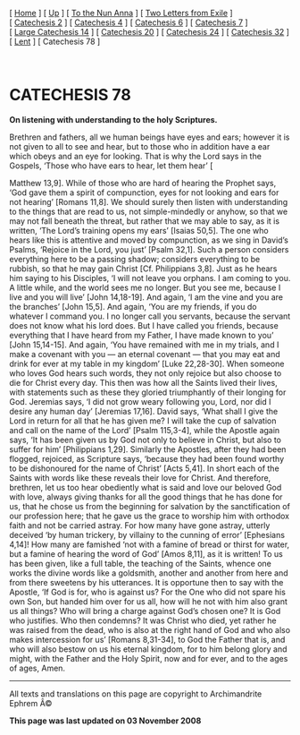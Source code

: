\[ [Home](index.md) \] \[ [Up](theodore.md) \] \[ [To the Nun Anna](Anna-ep.md) \] \[ [Two Letters from Exile](exile-epp.md) \] \[ [Catechesis 2](ths02.md) \] \[ [Catechesis 4](ths04.md) \] \[ [Catechesis 6](ths06.md) \] \[ [Catechesis 7](ths07.md) \] \[ [Large Catechesis 14](ths14l.md) \] \[ [Catechesis 20](ths20.md) \] \[ [Catechesis 24](ths24.md) \] \[ [Catechesis 32](ths32.md) \] \[ [Lent](lent.md) \] \[ Catechesis 78 \]

 

CATECHESIS 78
=============

**On listening with understanding to the holy Scriptures.**

Brethren and fathers, all we human beings have eyes and ears; however it is not given to all to see and hear, but to those who in addition have a ear which obeys and an eye for looking. That is why the Lord says in the Gospels, ‘Those who have ears to hear, let them hear’ \[

Matthew 13,9\]. While of those who are hard of hearing the Prophet says, ‘God gave them a spirit of compunction, eyes for not looking and ears for not hearing’ \[Romans 11,8\]. We should surely then listen with understanding to the things that are read to us, not simple-mindedly or anyhow, so that we may not fall beneath the threat, but rather that we may able to say, as it is written, ‘The Lord’s training opens my ears’ \[Isaias 50,5\]. The one who hears like this is attentive and moved by compunction, as we sing in David’s Psalms, ‘Rejoice in the Lord, you just’ \[Psalm 32,1\]. Such a person considers everything here to be a passing shadow; considers everything to be rubbish, so that he may gain Christ \[Cf. Philippians 3,8\]. Just as he hears him saying to his Disciples, ‘I will not leave you orphans. I am coming to you. A little while, and the world sees me no longer. But you see me, because I live and you will live’ \[John 14,18-19\]. And again, ‘I am the vine and you are the branches’ \[John 15,5\]. And again, ‘You are my friends, if you do whatever I command you. I no longer call you servants, because the servant does not know what his lord does. But I have called you friends, because everything that I have heard from my Father, I have made known to you’ \[John 15,14-15\]. And again, ‘You have remained with me in my trials, and I make a covenant with you — an eternal covenant — that you may eat and drink for ever at my table in my kingdom’ \[Luke 22,28-30\]. When someone who loves God hears such words, they not only rejoice but also choose to die for Christ every day. This then was how all the Saints lived their lives, with statements such as these they gloried triumphantly of their longing for God. Jeremias says, ‘I did not grow weary following you, Lord, nor did I desire any human day’ \[Jeremias 17,16\]. David says, ‘What shall I give the Lord in return for all that he has given me? I will take the cup of salvation and call on the name of the Lord’ \[Psalm 115,3-4\], while the Apostle again says, ‘It has been given us by God not only to believe in Christ, but also to suffer for him’ \[Philippians 1,29\]. Similarly the Apostles, after they had been flogged, rejoiced, as Scripture says, ‘because they had been found worthy to be dishonoured for the name of Christ’ \[Acts 5,41\]. In short each of the Saints with words like these reveals their love for Christ. And therefore, brethren, let us too hear obediently what is said and love our beloved God with love, always giving thanks for all the good things that he has done for us, that he chose us from the beginning for salvation by the sanctification of our profession here; that he gave us the grace to worship him with orthodox faith and not be carried astray. For how many have gone astray, utterly deceived ‘by human trickery, by villainy to the cunning of error’ \[Ephesians 4,14\]! How many are famished ‘not with a famine of bread or thirst for water, but a famine of hearing the word of God’ \[Amos 8,11\], as it is written! To us has been given, like a full table, the teaching of the Saints, whence one works the divine words like a goldsmith, another and another from here and from there sweetens by his utterances. It is opportune then to say with the Apostle, ‘If God is for, who is against us? For the One who did not spare his own Son, but handed him over for us all, how will he not with him also grant us all things? Who will bring a charge against God’s chosen one? It is God who justifies. Who then condemns? It was Christ who died, yet rather he was raised from the dead, who is also at the right hand of God and who also makes intercession for us’ \[Romans 8,31-34\], to God the Father that is, and who will also bestow on us his eternal kingdom, for to him belong glory and might, with the Father and the Holy Spirit, now and for ever, and to the ages of ages, Amen.

------------------------------------------------------------------------

All texts and translations on this page are copyright to
Archimandrite Ephrem Â©

**This page was last updated on 03 November 2008**
